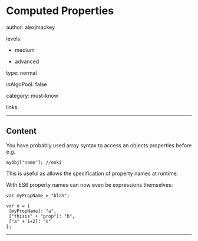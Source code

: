 # Computed Properties
author: alexjmackey

levels:

  - medium

  - advanced

type: normal

inAlgoPool: false

category: must-know

links:

---
## Content

You have probably used array syntax to access an objects properties before e.g.

```
myObj["name"]; //enki
```

This is useful as allows the specification of property names at runtime.

With ES6 property names can now even be expressions themselves:

```
var myPropName = "blah";

var o = {
 [myPropName]: "a",
 ["thisis" + "prop"]: "b",
 ["a" + 1+2]: "c"
};
```

---
